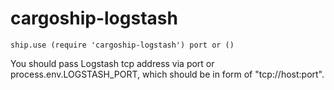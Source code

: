 cargoship-logstash
==================

    ship.use (require 'cargoship-logstash') port or ()
    
You should pass Logstash tcp address via port or process.env.LOGSTASH_PORT, which should be in form of "tcp://host:port".
